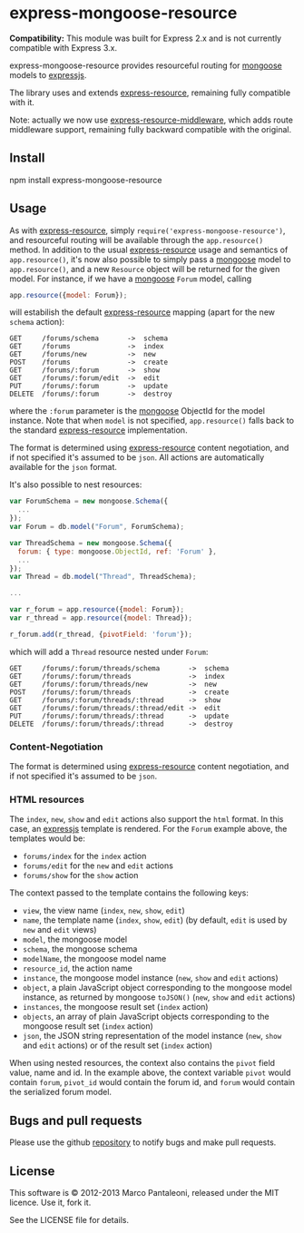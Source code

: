 # express-mongoose-resource

**Compatibility:** This module was built for Express 2.x and is not currently compatible with Express 3.x.

express-mongoose-resource provides resourceful routing for [mongoose][] models to [expressjs][].

The library uses and extends [express-resource][], remaining fully compatible with it.

Note: actually we now use [express-resource-middleware][], which adds route middleware support, remaining fully backward compatible with the original.

## Install

npm install express-mongoose-resource

## Usage

As with [express-resource][], simply `require('express-mongoose-resource')`, and resourceful routing will be available through the `app.resource()` method.
In addition to the usual [express-resource][] usage and semantics of `app.resource()`, it's now also possible to simply pass a [mongoose][] model to `app.resource()`, and
a new `Resource` object will be returned for the given model.
For instance, if we have a [mongoose][] `Forum` model, calling

```javascript
app.resource({model: Forum});
```

will estabilish the default [express-resource][] mapping (apart for the new `schema` action):

    GET     /forums/schema       ->  schema
    GET     /forums              ->  index
    GET     /forums/new          ->  new
    POST    /forums              ->  create
    GET     /forums/:forum       ->  show
    GET     /forums/:forum/edit  ->  edit
    PUT     /forums/:forum       ->  update
    DELETE  /forums/:forum       ->  destroy

where the `:forum` parameter is the [mongoose][] ObjectId for the model instance.
Note that when `model` is not specified, `app.resource()` falls back to the standard [express-resource][] implementation.

The format is determined using [express-resource][] content negotiation, and if not specified it's assumed to be `json`.
All actions are automatically available for the `json` format.

It's also possible to nest resources:

```javascript
var ForumSchema = new mongoose.Schema({
  ...
});
var Forum = db.model("Forum", ForumSchema);

var ThreadSchema = new mongoose.Schema({
  forum: { type: mongoose.ObjectId, ref: 'Forum' },
  ...
});
var Thread = db.model("Thread", ThreadSchema);

...

var r_forum = app.resource({model: Forum});
var r_thread = app.resource({model: Thread});

r_forum.add(r_thread, {pivotField: 'forum'});
```

which will add a `Thread` resource nested under `Forum`:

    GET     /forums/:forum/threads/schema       ->  schema
    GET     /forums/:forum/threads              ->  index
    GET     /forums/:forum/threads/new          ->  new
    POST    /forums/:forum/threads              ->  create
    GET     /forums/:forum/threads/:thread      ->  show
    GET     /forums/:forum/threads/:thread/edit ->  edit
    PUT     /forums/:forum/threads/:thread      ->  update
    DELETE  /forums/:forum/threads/:thread      ->  destroy

### Content-Negotiation

The format is determined using [express-resource][] content negotiation, and if not specified it's assumed to be `json`.

### HTML resources

The `index`, `new`, `show` and `edit` actions also support the `html` format. In this case, an [expressjs][] template is rendered.
For the `Forum` example above, the templates would be:

- `forums/index` for the `index` action
- `forums/edit` for the `new` and `edit` actions
- `forums/show` for the `show` action

The context passed to the template contains the following keys:

- `view`, the view name (`index`, `new`, `show`, `edit`)
- `name`, the template name (`index`, `show`, `edit`) (by default, `edit` is used by `new` and `edit` views)
- `model`, the mongoose model
- `schema`, the mongoose schema
- `modelName`, the mongoose model name
- `resource_id`, the action name
- `instance`, the mongoose model instance (`new`, `show` and `edit` actions)
- `object`, a plain JavaScript object corresponding to the mongoose model instance, as returned by mongoose `toJSON()` (`new`, `show` and `edit` actions)
- `instances`, the mongoose result set (`index` action)
- `objects`, an array of plain JavaScript objects corresponding to the mongoose result set (`index` action)
- `json`, the JSON string representation of the model instance (`new`, `show` and `edit` actions) or of the result set  (`index` action)

When using nested resources, the context also contains the `pivot` field value, name and id. In the example above, the context variable `pivot` would contain `forum`, `pivot_id` would contain the forum id, and `forum` would contain the serialized forum model.

## Bugs and pull requests

Please use the github [repository][] to notify bugs and make pull requests.

## License

This software is © 2012-2013 Marco Pantaleoni, released under the MIT licence. Use it, fork it.

See the LICENSE file for details.

[mongoose]: http://mongoosejs.com
[express-resource]: http://github.com/visionmedia/express-resource
[express-resource-middleware]: https://npmjs.org/package/express-resource-middleware
[CoffeeScript]: http://jashkenas.github.com/coffee-script/
[nodejs]: http://nodejs.org/
[expressjs]: http://expressjs.com
[Mocha]: http://visionmedia.github.com/mocha/
[Jade]: http://jade-lang.com
[repository]: http://github.com/panta/express-mongoose-resource
